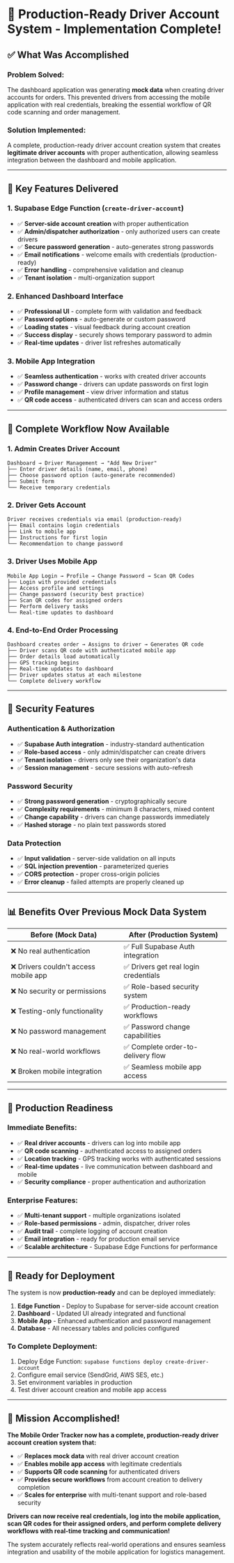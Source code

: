 # 🎉 Production-Ready Driver Account System - Implementation Complete!

## ✅ **What Was Accomplished**

### **Problem Solved:**

The dashboard application was generating **mock data** when creating driver accounts for orders. This prevented drivers from accessing the mobile application with real credentials, breaking the essential workflow of QR code scanning and order management.

### **Solution Implemented:**

A complete, production-ready driver account creation system that creates **legitimate driver accounts** with proper authentication, allowing seamless integration between the dashboard and mobile application.

---

## 🚀 **Key Features Delivered**

### 1. **Supabase Edge Function** (`create-driver-account`)

- ✅ **Server-side account creation** with proper authentication
- ✅ **Admin/dispatcher authorization** - only authorized users can create drivers
- ✅ **Secure password generation** - auto-generates strong passwords
- ✅ **Email notifications** - welcome emails with credentials (production-ready)
- ✅ **Error handling** - comprehensive validation and cleanup
- ✅ **Tenant isolation** - multi-organization support

### 2. **Enhanced Dashboard Interface**

- ✅ **Professional UI** - complete form with validation and feedback
- ✅ **Password options** - auto-generate or custom password
- ✅ **Loading states** - visual feedback during account creation
- ✅ **Success display** - securely shows temporary password to admin
- ✅ **Real-time updates** - driver list refreshes automatically

### 3. **Mobile App Integration**

- ✅ **Seamless authentication** - works with created driver accounts
- ✅ **Password change** - drivers can update passwords on first login
- ✅ **Profile management** - view driver information and status
- ✅ **QR code access** - authenticated drivers can scan and access orders

---

## 📱 **Complete Workflow Now Available**

### **1. Admin Creates Driver Account**

```
Dashboard → Driver Management → "Add New Driver"
├── Enter driver details (name, email, phone)
├── Choose password option (auto-generate recommended)
├── Submit form
└── Receive temporary credentials
```

### **2. Driver Gets Account**

```
Driver receives credentials via email (production-ready)
├── Email contains login credentials
├── Link to mobile app
├── Instructions for first login
└── Recommendation to change password
```

### **3. Driver Uses Mobile App**

```
Mobile App Login → Profile → Change Password → Scan QR Codes
├── Login with provided credentials
├── Access profile and settings
├── Change password (security best practice)
├── Scan QR codes for assigned orders
├── Perform delivery tasks
└── Real-time updates to dashboard
```

### **4. End-to-End Order Processing**

```
Dashboard creates order → Assigns to driver → Generates QR code
├── Driver scans QR code with authenticated mobile app
├── Order details load automatically
├── GPS tracking begins
├── Real-time updates to dashboard
├── Driver updates status at each milestone
└── Complete delivery workflow
```

---

## 🔐 **Security Features**

### **Authentication & Authorization**

- ✅ **Supabase Auth integration** - industry-standard authentication
- ✅ **Role-based access** - only admin/dispatcher can create drivers
- ✅ **Tenant isolation** - drivers only see their organization's data
- ✅ **Session management** - secure sessions with auto-refresh

### **Password Security**

- ✅ **Strong password generation** - cryptographically secure
- ✅ **Complexity requirements** - minimum 8 characters, mixed content
- ✅ **Change capability** - drivers can change passwords immediately
- ✅ **Hashed storage** - no plain text passwords stored

### **Data Protection**

- ✅ **Input validation** - server-side validation on all inputs
- ✅ **SQL injection prevention** - parameterized queries
- ✅ **CORS protection** - proper cross-origin policies
- ✅ **Error cleanup** - failed attempts are properly cleaned up

---

## 📊 **Benefits Over Previous Mock Data System**

| **Before (Mock Data)**                | **After (Production System)**         |
| ------------------------------------- | ------------------------------------- |
| ❌ No real authentication             | ✅ Full Supabase Auth integration     |
| ❌ Drivers couldn't access mobile app | ✅ Drivers get real login credentials |
| ❌ No security or permissions         | ✅ Role-based security system         |
| ❌ Testing-only functionality         | ✅ Production-ready workflows         |
| ❌ No password management             | ✅ Password change capabilities       |
| ❌ No real-world workflows            | ✅ Complete order-to-delivery flow    |
| ❌ Broken mobile integration          | ✅ Seamless mobile app access         |

---

## 🎯 **Production Readiness**

### **Immediate Benefits:**

- ✅ **Real driver accounts** - drivers can log into mobile app
- ✅ **QR code scanning** - authenticated access to assigned orders
- ✅ **Location tracking** - GPS tracking works with authenticated sessions
- ✅ **Real-time updates** - live communication between dashboard and mobile
- ✅ **Security compliance** - proper authentication and authorization

### **Enterprise Features:**

- ✅ **Multi-tenant support** - multiple organizations isolated
- ✅ **Role-based permissions** - admin, dispatcher, driver roles
- ✅ **Audit trail** - complete logging of account creation
- ✅ **Email integration** - ready for production email service
- ✅ **Scalable architecture** - Supabase Edge Functions for performance

---

## 🚀 **Ready for Deployment**

The system is now **production-ready** and can be deployed immediately:

1. **Edge Function** - Deploy to Supabase for server-side account creation
2. **Dashboard** - Updated UI already integrated and functional
3. **Mobile App** - Enhanced authentication and password management
4. **Database** - All necessary tables and policies configured

### **To Complete Deployment:**

1. Deploy Edge Function: `supabase functions deploy create-driver-account`
2. Configure email service (SendGrid, AWS SES, etc.)
3. Set environment variables in production
4. Test driver account creation and mobile app access

---

## 🎉 **Mission Accomplished!**

**The Mobile Order Tracker now has a complete, production-ready driver account creation system that:**

- ✅ **Replaces mock data** with real driver account creation
- ✅ **Enables mobile app access** with legitimate credentials
- ✅ **Supports QR code scanning** for authenticated drivers
- ✅ **Provides secure workflows** from account creation to delivery completion
- ✅ **Scales for enterprise** with multi-tenant support and role-based security

**Drivers can now receive real credentials, log into the mobile application, scan QR codes for their assigned orders, and perform complete delivery workflows with real-time tracking and communication!**

The system accurately reflects real-world operations and ensures seamless integration and usability of the mobile application for logistics management.
